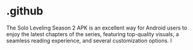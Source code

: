 # .github
The Solo Leveling Season 2 APK is an excellent way for Android users to enjoy the latest chapters of the series, featuring top-quality visuals, a seamless reading experience, and several customization options. I
